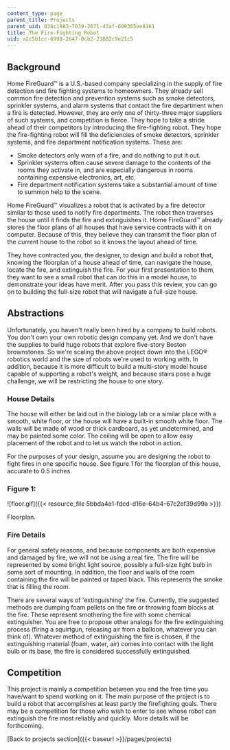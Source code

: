 ```yaml
---
content_type: page
parent_title: Projects
parent_uid: 036c1983-7039-2671-43af-609365ee8161
title: The Fire-Fighting Robot
uid: a2c5b1cc-6998-2647-0cb2-23882c9e21c5
---
```


Background
----------

Home FireGuard™ is a U.S.-based company specializing in the supply of fire detection and fire fighting systems to homeowners. They already sell common fire detection and prevention systems such as smoke detectors, sprinkler systems, and alarm systems that contact the fire department when a fire is detected. However, they are only one of thirty-three major suppliers of such systems, and competition is fierce. They hope to take a stride ahead of their competitors by introducing the fire-fighting robot. They hope the fire-fighting robot will fill the deficiencies of smoke detectors, sprinkler systems, and fire department notification systems. These are:

*   Smoke detectors only warn of a fire, and do nothing to put it out.
*   Sprinkler systems often cause severe damage to the contents of the rooms they activate in, and are especially dangerous in rooms containing expensive electronics, art, etc.
*   Fire department notification systems take a substantial amount of time to summon help to the scene.

Home FireGuard™ visualizes a robot that is activated by a fire detector similar to those used to notify fire departments. The robot then traverses the house until it finds the fire and extinguishes it. Home FireGuard™ already stores the floor plans of all houses that have service contracts with it on computer. Because of this, they believe they can transmit the floor plan of the current house to the robot so it knows the layout ahead of time.

They have contracted you, the designer, to design and build a robot that, knowing the floorplan of a house ahead of time, can navigate the house, locate the fire, and extinguish the fire. For your first presentation to them, they want to see a small robot that can do this in a model house, to demonstrate your ideas have merit. After you pass this review, you can go on to building the full-size robot that will navigate a full-size house.

Abstractions
------------

Unfortunately, you haven't really been hired by a company to build robots. You don't own your own robotic design company yet. And we don't have the supplies to build huge robots that explore five-story Boston brownstones. So we're scaling the above project down into the LEGO® robotics world and the size of robots we're used to working with. In addition, because it is more difficult to build a multi-story model house capable of supporting a robot's weight, and because stairs pose a huge challenge, we will be restricting the house to one story.

### House Details

The house will either be laid out in the biology lab or a similar place with a smooth, white floor, or the house will have a built-in smooth white floor. The walls will be made of wood or thick cardboard, as yet undetermined, and may be painted some color. The ceiling will be open to allow easy placement of the robot and to let us watch the robot in action.

For the purposes of your design, assume you are designing the robot to fight fires in one specific house. See figure 1 for the floorplan of this house, accurate to 0.5 inches.

### Figure 1:

![floor.gif]({{< resource_file 5bbda4e1-fdcd-d16e-64b4-67c2ef39d99a >}})

Floorplan.

### Fire Details

For general safety reasons, and because components are both expensive and damaged by fire, we will not be using a real fire. The fire will be represented by some bright light source, possibly a full-size light bulb in some sort of mounting. In addition, the floor and walls of the room containing the fire will be painted or taped black. This represents the smoke that is filling the room.

There are several ways of 'extinguishing' the fire. Currently, the suggested methods are dumping foam pellets on the fire or throwing foam blocks at the fire. These represent smothering the fire with some chemical extinguisher. You are free to propose other analogs for the fire extinguishing process (firing a squirtgun, releasing air from a balloon, whatever you can think of). Whatever method of extinguishing the fire is chosen, if the extinguishing material (foam, water, air) comes into contact with the light bulb or its base, the fire is considered successfully extinguished.

Competition
-----------

This project is mainly a competition between you and the free time you have/want to spend working on it. The main purpose of the project is to build a robot that accomplishes at least partly the firefighting goals. There may be a competition for those who wish to enter to see whose robot can extinguish the fire most reliably and quickly. More details will be forthcoming.

[Back to projects section]({{< baseurl >}}/pages/projects)